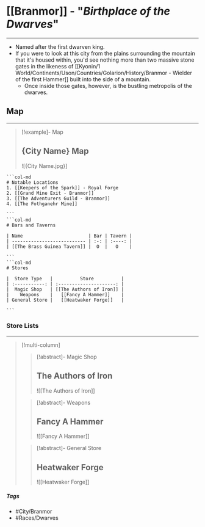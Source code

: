# [[Branmor]] - "*Birthplace of the Dwarves*"
---
- Named after the first dwarven king. 
- If you were to look at this city from the plains surrounding the mountain that it's housed within, you'd see nothing more than two massive stone gates in the likeness of [[Kyonin/1 World/Continents/Uson/Countries/Golarion/History/Branmor - Wielder of the first Hammer]] built into the side of a mountain. 
	- Once inside those gates, however, is the bustling metropolis of the dwarves.

## Map 
---
>[!example]- Map 
>## {City Name} Map
>![{City Name.jpg}]

````col
```col-md
# Notable Locations
1. [[Keepers of the Spark]] - Royal Forge
2. [[Grand Mine Exit - Branmor]]
3. [[The Adventurers Guild - Branmor]]
4. [[The Fothganehr Mine]]

```
```col-md
# Bars and Taverns

| Name                        | Bar | Tavern |
| --------------------------- | :-: | :----: |
| [[The Brass Guinea Tavern]] |  O  |   O    |

```
```col-md
# Stores

|  Store Type   |          Store          |
| :-----------: | :---------------------: |
|  Magic Shop   | [[The Authors of Iron]] |
|    Weapons    |   [[Fancy A Hammer]]    |
| General Store |   [[Heatwaker Forge]]   |

```
````

### Store Lists 
---
>[!multi-column]
>>[!abstract]- Magic Shop 
>>## The Authors of Iron
>>![[The Authors of Iron]]
>
>>[!abstract]- Weapons 
>>## Fancy A Hammer
>>![[Fancy A Hammer]]
>
>>[!abstract]- General Store 
>>## Heatwaker Forge
>>![[Heatwaker Forge]]

##### Tags 
- #City/Branmor
- #Races/Dwarves 

